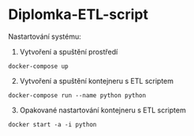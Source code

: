# Diplomka-ETL-script

Nastartování systému:

1) Vytvoření a spuštění prostředí
```
docker-compose up
```

2) Vytvoření a spuštění kontejneru s ETL scriptem
```
docker-compose run --name python python
```

3) Opakované nastartování kontejneru s ETL scriptem
```
docker start -a -i python
```


